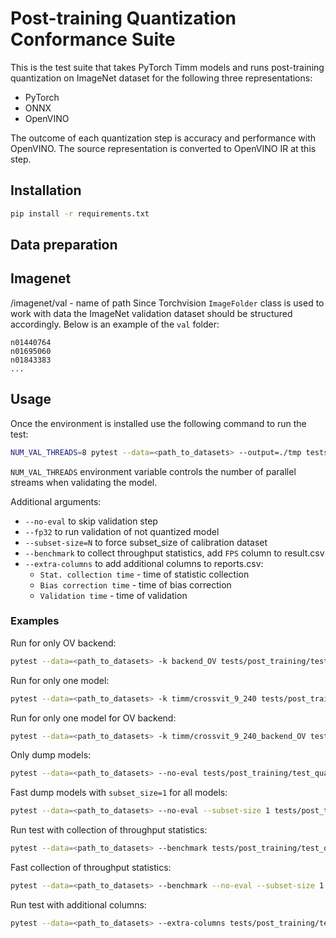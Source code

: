 # Post-training Quantization Conformance Suite

This is the test suite that takes PyTorch Timm models and runs post-training quantization on ImageNet dataset for the following three representations:

- PyTorch
- ONNX
- OpenVINO

The outcome of each quantization step is accuracy and performance with OpenVINO. The source representation is converted to OpenVINO IR at this step.

## Installation

```bash
pip install -r requirements.txt
```

## Data preparation

## Imagenet

<data>/imagenet/val - name of path
Since Torchvision `ImageFolder` class is used to work with data the ImageNet validation dataset should be structured accordingly. Below is an example of the `val` folder:

```text
n01440764
n01695060
n01843383
...
```

## Usage

Once the environment is installed use the following command to run the test:

```bash
NUM_VAL_THREADS=8 pytest --data=<path_to_datasets> --output=./tmp tests/post_training/test_quantize_conformance.py
```

`NUM_VAL_THREADS` environment variable controls the number of parallel streams when validating the model.

Additional arguments:

- `--no-eval` to skip validation step
- `--fp32` to run validation of not quantized model
- `--subset-size=N` to force subset_size of calibration dataset
- `--benchmark` to collect throughput statistics, add `FPS` column to result.csv
- `--extra-columns` to add additional columns to reports.csv:
  - `Stat. collection time` - time of statistic collection
  - `Bias correction time` - time of bias correction
  - `Validation time` - time of validation

### Examples

Run for only OV backend:

```bash
pytest --data=<path_to_datasets> -k backend_OV tests/post_training/test_quantize_conformance.py
```

Run for only one model:

```bash
pytest --data=<path_to_datasets> -k timm/crossvit_9_240 tests/post_training/test_quantize_conformance.py
```

Run for only one model for OV backend:

```bash
pytest --data=<path_to_datasets> -k timm/crossvit_9_240_backend_OV tests/post_training/test_quantize_conformance.py
```

Only dump models:

```bash
pytest --data=<path_to_datasets> --no-eval tests/post_training/test_quantize_conformance.py
```

Fast dump models with `subset_size=1` for all models:

```bash
pytest --data=<path_to_datasets> --no-eval --subset-size 1 tests/post_training/test_quantize_conformance.py
```

Run test with collection of throughput statistics:

```bash
pytest --data=<path_to_datasets> --benchmark tests/post_training/test_quantize_conformance.py
```

Fast collection of throughput statistics:

```bash
pytest --data=<path_to_datasets> --benchmark --no-eval --subset-size 1 tests/post_training/test_quantize_conformance.py
```

Run test with additional columns:

```bash
pytest --data=<path_to_datasets> --extra-columns tests/post_training/test_quantize_conformance.py
```
